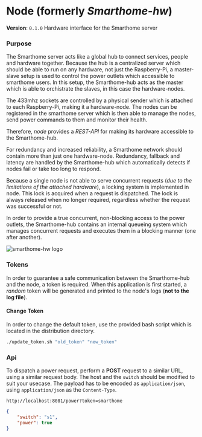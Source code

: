 # Node (formerly *Smarthome-hw*)
**Version**: `0.1.0`
 Hardware interface for the Smarthome server
 
 ### Purpose
 The Smarthome server acts like a global hub to connect services, people and hardware together.
 Because the hub is a centralized server which should be able to run on any hardware, not just the Raspberry-Pi, a master-slave setup is used to control the power outlets which accessible to smarthome users. In this setup, the Smarthome-hub acts as the master which is able to orchistrate the slaves, in this case the hardware-nodes.
 
 The 433mhz sockets are controlled by a physical sender which is attached to each Raspberry-Pi, making it a hardware-node.
 The nodes can be registered in the smarthome server which is then able to manage the nodes, send power commands to them and monitor their health.
 
 Therefore, *node*  provides a *REST-API* for making its hardware accessible to the Smarthome-hub.
 
 For redundancy and increased reliability, a Smarthome network should contain more than just one hardware-node.
 Redundancy, fallback and latency are handled by the Smarthome-hub which automatically detects if nodes fail or take too long to respond.
 
Because a single node is not able to serve concurrent requests (*due to the limitations of the attached hardware*), a locking system is implemented in node.
This lock is acquired when a request is dispatched.
The lock is always released when no longer required, regardless whether the request was successful or not.

In order to provide a true concurrent, non-blocking access to the power outlets, the Smarthome-hub contains an internal queueing system which manages concurrent requests and executes them in a blocking manner (one after another).

![smarthome-hw logo](./icon/readme.png)

### Tokens
In order to guarantee a safe communication between the Smarthome-hub and the node, a token is required.
When this application is first started, a *random* token will be generated and printed to the node's logs (**not to the log file**).
#### Change Token
In order to change the default token, use the provided bash script which is located in the distribution directory.
```bash
./update_token.sh "old_token" "new_token"
```

### Api
To dispatch a power request, perform a **POST** request to a similar URL, using a similar request body.
The host and the `switch` should be modified to suit your usecase.
The payload has to be encoded as `application/json`, using `application/json` as the `Content-Type`.
```
http://localhost:8081/power?token=smarthome
```

```json
{
	"switch": "s1",
	"power": true
}
```
